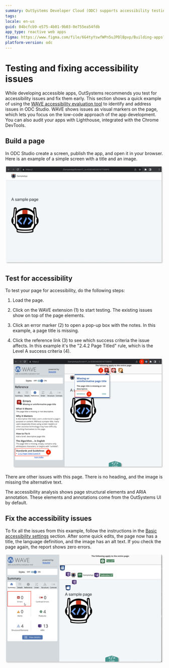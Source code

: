 ```yaml
---
summary: OutSystems Developer Cloud (ODC) supports accessibility testing and fixing through tools like WAVE and Lighthouse, as demonstrated in ODC Studio.
tags:
locale: en-us
guid: 04bcfcb9-e575-4b01-9b03-0e755ea54fdb
app_type: reactive web apps
figma: https://www.figma.com/file/6G4tyYswfWPn5uJPDlBpvp/Building-apps?type=design&node-id=4574-177&mode=design&t=mgggrWLg7VuE5pai-0
platform-version: odc
---
```

# Testing and fixing accessibility issues

While developing accessible apps, OutSystems recommends you test for accessibility issues and fix them early. This section shows a quick example of using the [WAVE accessibility evaluation tool](https://wave.webaim.org/) to identify and address issues in ODC Studio. WAVE shows issues as visual markers on the page, which lets you focus on the low-code approach of the app development. You can also audit your apps with Lighthouse, integrated with the Chrome DevTools.

## Build a page

In ODC Studio create a screen, publish the app, and open it in your browser. Here is an example of a simple screen with a title and an image.

![Image of a sample page in ODC Studio](images/a-sample-page-odcs.png "A sample page")

## Test for accessibility

To test your page for accessibility, do the following steps:

1. Load the page.
1. Click on the WAVE extension (1) to start testing. The existing issues show on top of the page elements.
1. Click an error marker (2) to open a pop-up box with the notes. In this example, a page title is missing.
1. Click the reference link (3) to see which success criteria the issue affects. In this example it's the "2.4.2 Page Titled" rule, which is the Level A success criteria (4).

    ![Image showing the process of testing accessibility in ODC Studio](images/test-for-accessibility-odcs.png "Testing the accessibility")

There are other issues with this page. There is no heading, and the image is missing the alternative text.

<div class="info" markdown="1">

The accessibility analysis shows page structural elements and ARIA annotation. These elements and annotations come from the OutSystems UI by default.

</div>

## Fix the accessibility issues

To fix all the issues from this example, follow the instructions in the [Basic accessibility settings](https://success.outsystems.com/Documentation/11/Developing_an_Application/Design_UI/Accessibility#Basic_accessibility_settings) section. After some quick edits, the page now has a title, the language definition, and the image has an alt text. If you check the page again, the report shows zero errors.

![Image showing the process of fixing accessibility issues in ODC Studio](images/fixing-accessibility-issues-odcs.png "Fixing the accessibility issues")
